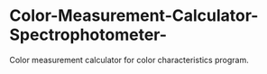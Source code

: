# Color-Measurement-Calculator-Spectrophotometer-
Color measurement calculator for color characteristics program. 
